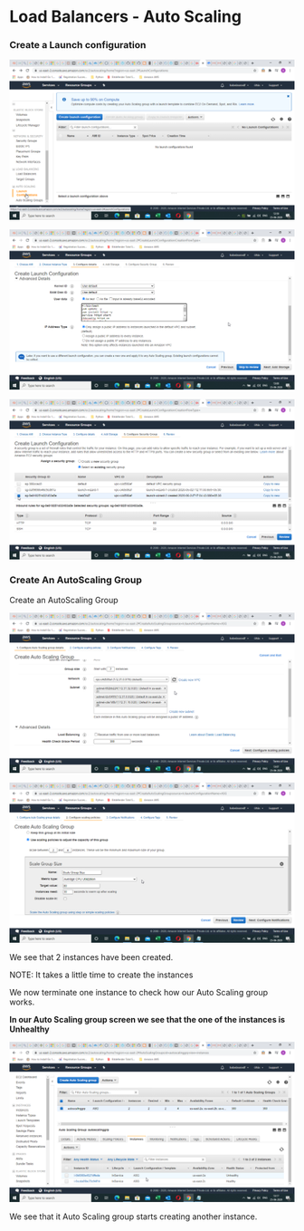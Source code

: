 # Load Balancers - Auto Scaling

### Create a Launch configuration

![](../.gitbook/assets/image%20%2840%29.png)

![](../.gitbook/assets/image%20%2880%29.png)

![](../.gitbook/assets/image%20%2876%29.png)

### Create An AutoScaling Group

Create an AutoScaling Group

![](../.gitbook/assets/image%20%284%29.png)

![](../.gitbook/assets/image%20%2897%29.png)

We see that 2 instances have been created.

NOTE: It takes a little time to create the instances

We now terminate one instance to check how our Auto Scaling group works.

**In our Auto Scaling group screen we see that the one of the instances is Unhealthy**

![](../.gitbook/assets/image%20%2833%29.png)

We see that it Auto Scaling group starts creating another instance. 

